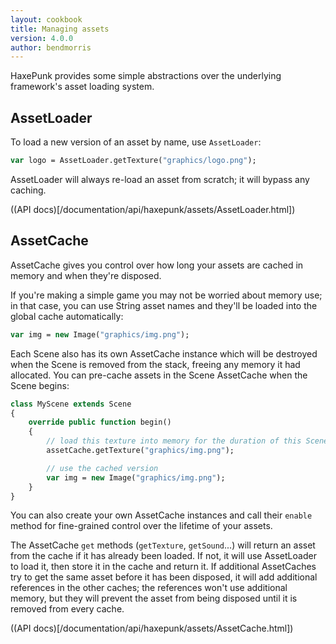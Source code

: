 ```yaml
---
layout: cookbook
title: Managing assets
version: 4.0.0
author: bendmorris
---
```


HaxePunk provides some simple abstractions over the underlying framework's asset loading system.

## AssetLoader

To load a new version of an asset by name, use `AssetLoader`:

```haxe
var logo = AssetLoader.getTexture("graphics/logo.png");
```

AssetLoader will always re-load an asset from scratch; it will bypass any caching.

((API docs)[/documentation/api/haxepunk/assets/AssetLoader.html])

## AssetCache

AssetCache gives you control over how long your assets are cached in memory and when they're disposed.

If you're making a simple game you may not be worried about memory use; in that case, you can use String asset names and they'll be loaded into the global cache automatically:

```haxe
var img = new Image("graphics/img.png");
```

Each Scene also has its own AssetCache instance which will be destroyed when the Scene is removed from the stack, freeing any memory it had allocated. You can pre-cache assets in the Scene AssetCache when the Scene begins:

```haxe
class MyScene extends Scene
{
	override public function begin()
	{
		// load this texture into memory for the duration of this Scene
		assetCache.getTexture("graphics/img.png");

		// use the cached version
		var img = new Image("graphics/img.png");
	}
}
```

You can also create your own AssetCache instances and call their `enable` method for fine-grained control over the lifetime of your assets.

The AssetCache `get` methods (`getTexture`, `getSound`...) will return an asset from the cache if it has already been loaded. If not, it will use AssetLoader to load it, then store it in the cache and return it. If additional AssetCaches try to get the same asset before it has been disposed, it will add additional references in the other caches; the references won't use additional memory, but they will prevent the asset from being disposed until it is removed from every cache.

((API docs)[/documentation/api/haxepunk/assets/AssetCache.html])
